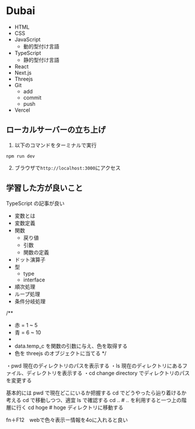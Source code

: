 # Dubai

- HTML
- CSS
- JavaScript
  - 動的型付け言語
- TypeScript
  - 静的型付け言語
- React
- Next.js
- Threejs
- Git
    - add
    - commit
    - push
- Vercel

## ローカルサーバーの立ち上げ

1. 以下のコマンドをターミナルで実行
```
npm run dev
```

2. ブラウザで`http://localhost:3000`にアクセス

## 学習した方が良いこと

TypeScript の記事が良い

- 変数とは
- 変数定義
- 関数
  - 戻り値
  - 引数
  - 関数の定義
- ドット演算子
- 型
  - type
  - interface
- 順次処理
- ループ処理
- 条件分岐処理

/**
   * 赤 = 1 ~ 5
   * 青 = 6 ~ 10
   * 
   * data.temp_c を関数の引数に与え、色を取得する
   * 色を threejs のオブジェクトに当てる
   */

   ・pwd
  現在のディレクトリのパスを表示する
  ・ls
  現在のディレクトリにあるファイル、ディレクトリを表示する
  ・cd <path>
  change directory でディレクトリのパスを変更する

  基本的には
  pwd で現在どこにいるか把握する
  cd でどうやったら辿り着けるか考える
  cd で移動しつつ、適宜 ls で確認する
  cd .. # .. を利用すると一つ上の階層に行く
  cd hoge # hoge ディレクトリに移動する

  fn＋F12　webで色々表示ー情報を4oに入れると良い